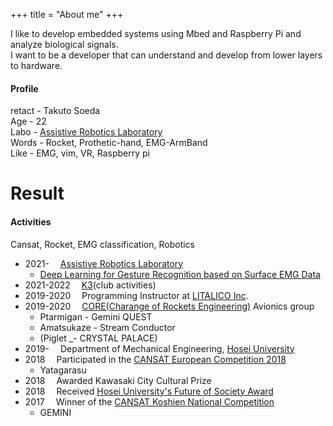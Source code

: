 +++
title = "About me"
+++
 
I like to develop embedded systems using Mbed and Raspberry Pi and analyze biological signals.  
I want to be a developer that can understand and develop from lower layers to hardware.

#### Profile
 retact - Takuto Soeda  
 Age - 22  
 Labo - [Assistive Robotics Laboratory](http://assistrobotics.ws.hosei.ac.jp/)  
 Words - Rocket, Prothetic-hand, EMG-ArmBand  
 Like - EMG, vim, VR, Raspberry pi  

  
 
# Result  

#### Activities  


 Cansat, Rocket, EMG classification, Robotics  



 * 2021-&emsp;  [Assistive Robotics Laboratory](http://assistrobotics.ws.hosei.ac.jp/)  
    * [Deep Learning for Gesture Recognition based on Surface EMG Data](https://ieeexplore.ieee.org/document/9661533)  
 * 2021-2022&emsp;   [K3](http://k3tec.net/neko_wiki/index.php)(club activities)  
 * 2019-2020&emsp;    Programming Instructor at [LITALICO Inc](https://litalico.co.jp/).  
 * 2019-2020&emsp;    [CORE(Charange of Rockets Engineering)](https://corerocket.net/) Avionics group  
    * Ptarmigan - Gemini QUEST  
    * Amatsukaze - Stream Conductor    
    * (Piglet _- CRYSTAL PALACE)   
 * 2019-&emsp;   Department of Mechanical Engineering, [Hosei University](https://www.hosei.ac.jp/)  
 * 2018&emsp;    Participated in the [CANSAT European Competition 2018](http://www.esa.int/ESA_Multimedia/Videos/2018/06/2018_CanSat_European_Competition)  
    * Yatagarasu  
 * 2018&emsp;    Awarded Kawasaki City Cultural Prize  
 * 2018&emsp;    Received [Hosei University's Future of Society Award](http://phronesis.hosei.ac.jp/article/article-20180215113824)  
 * 2017&emsp;    Winner of the [CANSAT Koshien National Competition](http://sora-edu.crea.wakayama-u.ac.jp/high_school/cansat/)  
    * GEMINI  


